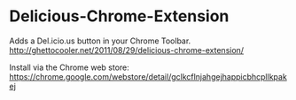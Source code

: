 Delicious-Chrome-Extension
==========================

Adds a Del.icio.us button in your Chrome Toolbar.  http://ghettocooler.net/2011/08/29/delicious-chrome-extension/

Install via the Chrome web store:
https://chrome.google.com/webstore/detail/gclkcflnjahgejhappicbhcpllkpakej
